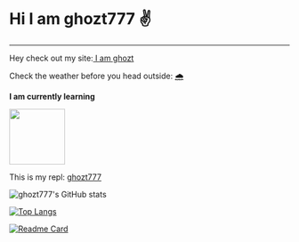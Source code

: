 # Hi I am ghozt777 :v:
<hr />
<p>Hey check out my site:<a href="https://ghozt.netlify.app/"> I am ghozt</a></p>
<p>Check the weather before you head outside: <a href='https://ghozt-weatherapp.netlify.app'>🌧</a></p>
<p><b> I am currently learning</b></p>
<img src="https://github.com/ghozt777/images/blob/26fb30697001e92d6a8f0edd16ffc78622562755/js.jpeg" height="100" width="100" >
<p>This is my repl: <a href="https://replit.com/@ghozt777">ghozt777</a></p>

![ghozt777's GitHub stats](https://github-readme-stats.vercel.app/api?username=ghozt777&show_icons=true&theme=github_dark)

[![Top Langs](https://github-readme-stats.vercel.app/api/top-langs/?username=ghozt777&show_icons=true&theme=github_dark)](https://github.com/ghozt777/github-readme-stats)

[![Readme Card](https://github-readme-stats.vercel.app/api/pin/?username=ghozt777&repo=Logan-UI&show_icons=true&theme=github_dark)](https://github.com/ghozt777/Logan-UI)




